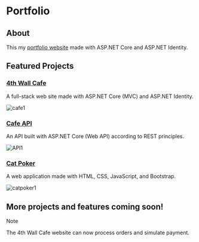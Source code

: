 # Portfolio

## About
This my [portfolio website](https://www.jmarcello.dev/) made with ASP.NET Core and ASP.NET Identity.

## Featured Projects

### [4th Wall Cafe](https://www.jmarcello.dev/Cafe/)
A full-stack web site made with ASP.NET Core (MVC) and ASP.NET Identity.

![cafe1](https://github.com/user-attachments/assets/29a264e3-90dc-440e-ad1f-ced9b1ff66b1)


### [Cafe API](https://www.jmarcello.dev/Cafe/OrderAPI/)
An API built with ASP.NET Core (Web API) according to REST principles.

![API1](https://github.com/user-attachments/assets/d1118f85-8740-46d0-8d97-01b19f087604)


### [Cat Poker](https://www.jmarcello.dev/cat-poker/index.html)
A web application made with HTML, CSS, JavaScript, and Bootstrap.

![catpoker1](https://github.com/user-attachments/assets/423cff31-939d-4a9f-9427-72faf13b696d)


## More projects and features coming soon!

>[!NOTE]
>The 4th Wall Cafe website can now process orders and simulate payment.

